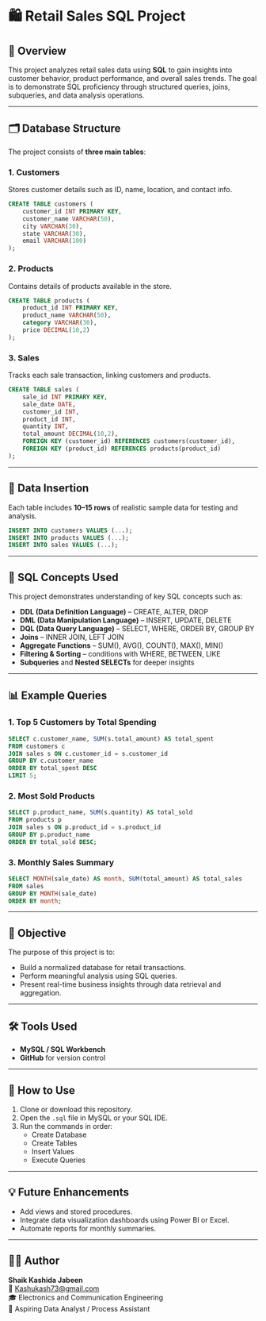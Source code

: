 # 🛍️ Retail Sales SQL Project

## 📘 Overview
This project analyzes retail sales data using **SQL** to gain insights into customer behavior, product performance, and overall sales trends. The goal is to demonstrate SQL proficiency through structured queries, joins, subqueries, and data analysis operations.

---

## 🗂️ Database Structure
The project consists of **three main tables**:

### 1. Customers
Stores customer details such as ID, name, location, and contact info.
```sql
CREATE TABLE customers (
    customer_id INT PRIMARY KEY,
    customer_name VARCHAR(50),
    city VARCHAR(30),
    state VARCHAR(30),
    email VARCHAR(100)
);
```

### 2. Products
Contains details of products available in the store.
```sql
CREATE TABLE products (
    product_id INT PRIMARY KEY,
    product_name VARCHAR(50),
    category VARCHAR(30),
    price DECIMAL(10,2)
);
```

### 3. Sales
Tracks each sale transaction, linking customers and products.
```sql
CREATE TABLE sales (
    sale_id INT PRIMARY KEY,
    sale_date DATE,
    customer_id INT,
    product_id INT,
    quantity INT,
    total_amount DECIMAL(10,2),
    FOREIGN KEY (customer_id) REFERENCES customers(customer_id),
    FOREIGN KEY (product_id) REFERENCES products(product_id)
);
```

---

## 🧩 Data Insertion
Each table includes **10–15 rows** of realistic sample data for testing and analysis.
```sql
INSERT INTO customers VALUES (...);
INSERT INTO products VALUES (...);
INSERT INTO sales VALUES (...);
```

---

## 🧠 SQL Concepts Used
This project demonstrates understanding of key SQL concepts such as:

- **DDL (Data Definition Language)** – CREATE, ALTER, DROP  
- **DML (Data Manipulation Language)** – INSERT, UPDATE, DELETE  
- **DQL (Data Query Language)** – SELECT, WHERE, ORDER BY, GROUP BY  
- **Joins** – INNER JOIN, LEFT JOIN  
- **Aggregate Functions** – SUM(), AVG(), COUNT(), MAX(), MIN()  
- **Filtering & Sorting** – conditions with WHERE, BETWEEN, LIKE  
- **Subqueries** and **Nested SELECTs** for deeper insights  

---

## 📊 Example Queries

### 1. Top 5 Customers by Total Spending
```sql
SELECT c.customer_name, SUM(s.total_amount) AS total_spent
FROM customers c
JOIN sales s ON c.customer_id = s.customer_id
GROUP BY c.customer_name
ORDER BY total_spent DESC
LIMIT 5;
```

### 2. Most Sold Products
```sql
SELECT p.product_name, SUM(s.quantity) AS total_sold
FROM products p
JOIN sales s ON p.product_id = s.product_id
GROUP BY p.product_name
ORDER BY total_sold DESC;
```

### 3. Monthly Sales Summary
```sql
SELECT MONTH(sale_date) AS month, SUM(total_amount) AS total_sales
FROM sales
GROUP BY MONTH(sale_date)
ORDER BY month;
```

---

## 🎯 Objective
The purpose of this project is to:
- Build a normalized database for retail transactions.  
- Perform meaningful analysis using SQL queries.  
- Present real-time business insights through data retrieval and aggregation.  

---

## 🛠️ Tools Used
- **MySQL / SQL Workbench**  
- **GitHub** for version control   

---

## 📄 How to Use
1. Clone or download this repository.  
2. Open the `.sql` file in MySQL or your SQL IDE.  
3. Run the commands in order:
   - Create Database  
   - Create Tables  
   - Insert Values  
   - Execute Queries  

---

## 💡 Future Enhancements
- Add views and stored procedures.  
- Integrate data visualization dashboards using Power BI or Excel.  
- Automate reports for monthly summaries.  

---

## 👩‍💻 Author
**Shaik Kashida Jabeen**  
📧 Kashukash73@gmail.com  
🎓 Electronics and Communication Engineering  
💼 Aspiring Data Analyst / Process Assistant  
